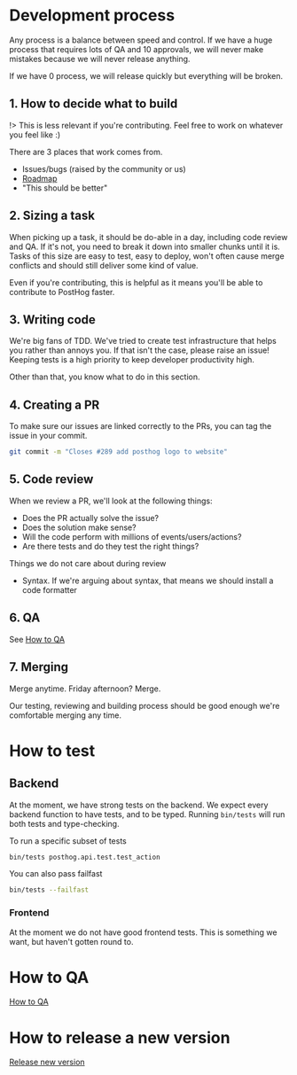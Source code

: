 # Development process


Any process is a balance between speed and control. If we have a huge process that requires lots of QA and 10 approvals, we will never make mistakes because we will never release anything.

If we have 0 process, we will release quickly but everything will be broken.

## 1. How to decide what to build

!> This is less relevant if you're contributing. Feel free to work on whatever you feel like :)

There are 3 places that work comes from.

- Issues/bugs (raised by the community or us)
- [Roadmap](/roadmap)
- "This should be better"


## 2. Sizing a task

When picking up a task, it should be do-able in a day, including code review and QA. If it's not, you need to break it down into smaller chunks until it is. Tasks of this size are easy to test, easy to deploy, won't often cause merge conflicts and should still deliver some kind of value.

Even if you're contributing, this is helpful as it means you'll be able to contribute to PostHog faster.

## 3. Writing code

We're big fans of TDD. We've tried to create test infrastructure that helps you rather than annoys you. If that isn't the case, please raise an issue! Keeping tests is a high priority to keep developer productivity high.

Other than that, you know what to do in this section.

## 4. Creating a PR

To make sure our issues are linked correctly to the PRs, you can tag the issue in your commit.

```bash
git commit -m "Closes #289 add posthog logo to website"
```

## 5. Code review

When we review a PR, we'll look at the following things:
- Does the PR actually solve the issue?
- Does the solution make sense?
- Will the code perform with millions of events/users/actions?
- Are there tests and do they test the right things?

Things we do not care about during review
- Syntax. If we're arguing about syntax, that means we should install a code formatter

## 6. QA

See [How to QA](/dev/development-process/how-to-qa)

## 7. Merging

Merge anytime. Friday afternoon? Merge.

Our testing, reviewing and building process should be good enough we're comfortable merging any time.


# How to test

## Backend
At the moment, we have strong tests on the backend. We expect every backend function to have tests, and to be typed. Running `bin/tests` will run both tests and type-checking.

To run a specific subset of tests
```bash
bin/tests posthog.api.test.test_action
```

You can also pass failfast
```bash
bin/tests --failfast
```

### Frontend
At the moment we do not have good frontend tests. This is something we want, but haven't gotten round to.


# How to QA
[How to QA](/dev/development-process/how-to-qa)


# How to release a new version 
[Release new version](/dev/development-process/release-new-version)

